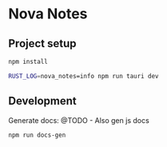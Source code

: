 # Nova Notes

## Project setup

```bash
npm install

RUST_LOG=nova_notes=info npm run tauri dev
```


## Development

Generate docs:
@TODO - Also gen js docs
```bash
npm run docs-gen
```